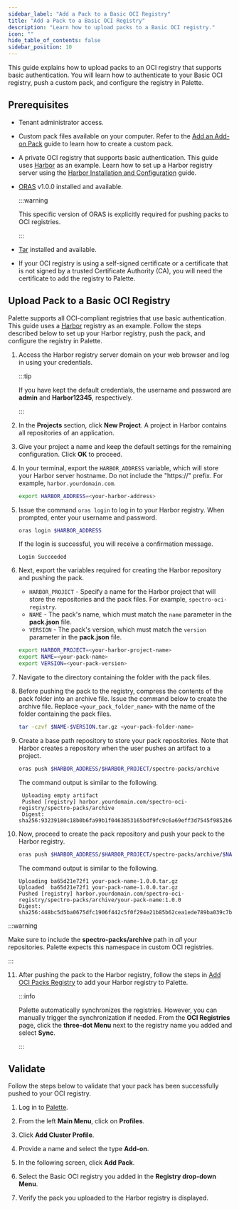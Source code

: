 ```yaml
---
sidebar_label: "Add a Pack to a Basic OCI Registry"
title: "Add a Pack to a Basic OCI Registry"
description: "Learn how to upload packs to a Basic OCI registry."
icon: ""
hide_table_of_contents: false
sidebar_position: 10
---
```


This guide explains how to upload packs to an OCI registry that supports basic authentication. You will learn how to
authenticate to your Basic OCI registry, push a custom pack, and configure the registry in Palette.

## Prerequisites

- Tenant administrator access.

- Custom pack files available on your computer. Refer to the [Add an Add-on Pack](../../adding-add-on-packs.md) guide to
  learn how to create a custom pack.

- A private OCI registry that supports basic authentication. This guide uses [Harbor](https://goharbor.io/) as an
  example. Learn how to set up a Harbor registry server using the
  [Harbor Installation and Configuration](https://goharbor.io/docs/2.9.0/install-config/) guide.

- [ORAS](https://oras.land/docs/installation/) v1.0.0 installed and available.

  :::warning

  This specific version of ORAS is explicitly required for pushing packs to OCI registries.

  :::

- [Tar](https://www.gnu.org/software/tar/) installed and available.

- If your OCI registry is using a self-signed certificate or a certificate that is not signed by a trusted Certificate
  Authority (CA), you will need the certificate to add the registry to Palette.

## Upload Pack to a Basic OCI Registry

Palette supports all OCI-compliant registries that use basic authentication. This guide uses a
[Harbor](https://goharbor.io/) registry as an example. Follow the steps described below to set up your Harbor registry,
push the pack, and configure the registry in Palette.

1. Access the Harbor registry server domain on your web browser and log in using your credentials.

   :::tip

   If you have kept the default credentials, the username and password are **admin** and **Harbor12345**, respectively.

   :::

2. In the **Projects** section, click **New Project**. A project in Harbor contains all repositories of an application.

3. Give your project a name and keep the default settings for the remaining configuration. Click **OK** to proceed.

4. In your terminal, export the `HARBOR_ADDRESS` variable, which will store your Harbor server hostname. Do not include
   the "https://" prefix. For example, `harbor.yourdomain.com`.

   ```bash
   export HARBOR_ADDRESS=<your-harbor-address>
   ```

5. Issue the command `oras login` to log in to your Harbor registry. When prompted, enter your username and password.

   ```bash
   oras login $HARBOR_ADDRESS
   ```

   If the login is successful, you will receive a confirmation message.

   ```text hideClipboard
   Login Succeeded
   ```

6. Next, export the variables required for creating the Harbor repository and pushing the pack.

   - `HARBOR_PROJECT` - Specify a name for the Harbor project that will store the repositories and the pack files. For
     example, `spectro-oci-registry`.
   - `NAME` - The pack's name, which must match the `name` parameter in the **pack.json** file.
   - `VERSION` - The pack's version, which must match the `version` parameter in the **pack.json** file.

   ```bash
   export HARBOR_PROJECT=<your-harbor-project-name>
   export NAME=<your-pack-name>
   export VERSION=<your-pack-version>
   ```

7. Navigate to the directory containing the folder with the pack files.

8. Before pushing the pack to the registry, compress the contents of the pack folder into an archive file. Issue the
   command below to create the archive file. Replace `<your_pack_folder_name>` with the name of the folder containing
   the pack files.

   ```bash
   tar -czvf $NAME-$VERSION.tar.gz <your-pack-folder-name>
   ```

9. Create a base path repository to store your pack repositories. Note that Harbor creates a repository when the user
   pushes an artifact to a project.

   ```bash
   oras push $HARBOR_ADDRESS/$HARBOR_PROJECT/spectro-packs/archive
   ```

   The command output is similar to the following.

   ```text hideClipboard
    Uploading empty artifact
    Pushed [registry] harbor.yourdomain.com/spectro-oci-registry/spectro-packs/archive
    Digest: sha256:93239180c18b0b6fa99b1f0463853165bdf9fc9c6a69eff3d7545f9852b6c86e
   ```

10. Now, proceed to create the pack repository and push your pack to the Harbor registry.

    ```bash
    oras push $HARBOR_ADDRESS/$HARBOR_PROJECT/spectro-packs/archive/$NAME:$VERSION $NAME-$VERSION.tar.gz
    ```

    The command output is similar to the following.

    ```text hideClipboard
    Uploading ba65d21e72f1 your-pack-name-1.0.0.tar.gz
    Uploaded  ba65d21e72f1 your-pack-name-1.0.0.tar.gz
    Pushed [registry] harbor.yourdomain.com/spectro-oci-registry/spectro-packs/archive/your-pack-name:1.0.0
    Digest: sha256:448bc5d5ba0675dfc1906f442c5f0f294e21b85b62cea1ede789ba039c7b3f80
    ```

:::warning

Make sure to include the **spectro-packs/archive** path in _all_ your repositories. Palette expects this namespace in
custom OCI registries.

:::

11. After pushing the pack to the Harbor registry, follow the steps in [Add OCI Packs Registry](../oci-registry.md) to
    add your Harbor registry to Palette.

    :::info

    Palette automatically synchronizes the registries. However, you can manually trigger the synchronization if needed.
    From the **OCI Registries** page, click the **three-dot Menu** next to the registry name you added and select
    **Sync**.

    :::

## Validate

Follow the steps below to validate that your pack has been successfully pushed to your OCI registry.

1. Log in to [Palette](https://console.spectrocloud.com).

2. From the left **Main Menu**, click on **Profiles**.

3. Click **Add Cluster Profile**.

4. Provide a name and select the type **Add-on**.

5. In the following screen, click **Add Pack**.

6. Select the Basic OCI registry you added in the **Registry drop-down Menu**.

7. Verify the pack you uploaded to the Harbor registry is displayed.
